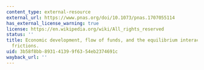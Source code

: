 ```yaml
---
content_type: external-resource
external_url: https://www.pnas.org/doi/10.1073/pnas.1707055114
has_external_license_warning: true
license: https://en.wikipedia.org/wiki/All_rights_reserved
status: ''
title: Economic development, flow of funds, and the equilibrium interaction of financial
  frictions.
uid: 3b58f8bb-8931-4139-9f63-54eb2374691c
wayback_url: ''
---
```

